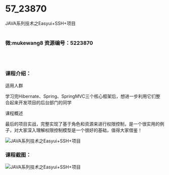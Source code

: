 # 57_23870
JAVA系列技术之Easyui+SSH+项目
<br/></br>
<h3>微:mukewang8 资源编号：5223870</h3>
<br/></br>
<h3>课程介绍：</h3>
<p>适用人群</p>
<p>学习完Hibernate、Spring、SpringMVC三个核心框架后，想进一步利用它们整合起来开发项目的后台部门的同学</p>
<p>课程概述</p>
<p>最后的项目实战，完整实现了基于角色和资源来进行权限控制，是一个很实用的例子，对大家深入理解权限控制模型是一个很好的基础，值得大家借鉴！</p>
<p><img src="https://www.ko996.com/wp-content/uploads/img/2022/04/1-86-300x159.png" alt="JAVA系列技术之Easyui+SSH+项目"></p>
<div class="info-desc">
<h3>课程截图：</h3>
<p><img src="https://www.ko996.com/wp-content/uploads/img/2022/04/2-73.png" alt="JAVA系列技术之Easyui+SSH+项目"></p>


			
</div>

